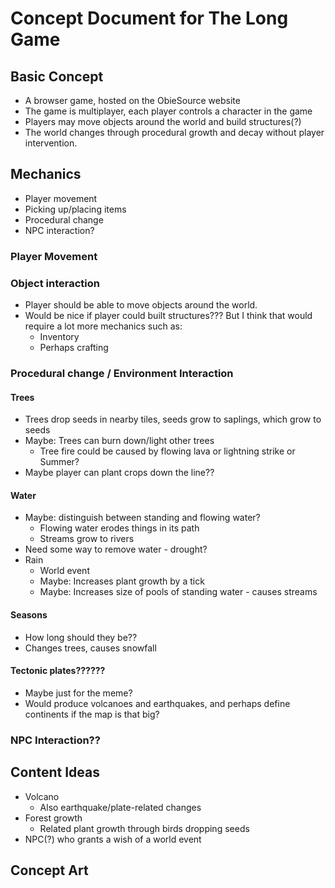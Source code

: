 # Concept Document for The Long Game

## Basic Concept
* A browser game, hosted on the ObieSource website
* The game is multiplayer, each player controls a character in the game
* Players may move objects around the world and build structures(?)
* The world changes through procedural growth and decay without player intervention.

## Mechanics
* Player movement
* Picking up/placing items
* Procedural change
* NPC interaction?

### Player Movement

### Object interaction
* Player should be able to move objects around the world.
* Would be nice if player could built structures??? But I think that would require a lot more mechanics such as:
	* Inventory
	* Perhaps crafting

### Procedural change / Environment Interaction

#### Trees
* Trees drop seeds in nearby tiles, seeds grow to saplings, which grow to seeds
* Maybe: Trees can burn down/light other trees
	* Tree fire could be caused by flowing lava or lightning strike or Summer?
* Maybe player can plant crops down the line??

#### Water
* Maybe: distinguish between standing and flowing water?
	* Flowing water erodes things in its path
	* Streams grow to rivers
* Need some way to remove water - drought?
* Rain
	* World event
	* Maybe: Increases plant growth by a tick
	* Maybe: Increases size of pools of standing water - causes streams

#### Seasons
* How long should they be??
* Changes trees, causes snowfall

#### Tectonic plates??????
* Maybe just for the meme?
* Would produce volcanoes and earthquakes, and perhaps define continents if the map is that big?

### NPC Interaction??

## Content Ideas
* Volcano
	* Also earthquake/plate-related changes
* Forest growth
	* Related plant growth through birds dropping seeds
* NPC(?) who grants a wish of a world event

## Concept Art